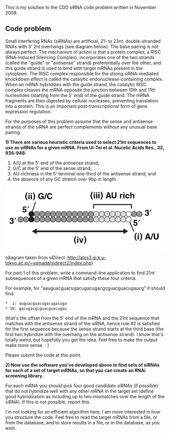 This is my solution to the CDD siRNA code problem written in November 2008.

## Code problem

Small interfering RNAs (siRNAs) are artificial, 21- to 23nt, double-stranded RNAs with 3'  2nt overhangs (see diagram below). The base pairing is not always perfect. The mechanism of action is that a protein complex, a RISC (RNA-Induced Silencing Complex), incorporates one of the two strands (called the "guide" or "antisense" strand) preferentially over the other, and this guide strand is used to bind with target mRNAs present in the cytoplasm. The RISC complex responsible for the strong siRNA-mediated knockdown effect is called the catalytic endonuclease-containing complex. When an mRNA hybridizes with the guide strand, the catalytic RISC complex cleaves the mRNA opposite the junction between 10th and 11th nucleotides (starting from the 5' end) of the guide strand. The mRNA fragments are then digested by cellular nucleases, preventing translation into a protein. This is an important post-transcriptional form of gene expression regulation.

For the purposes of this problem assume that the sense and antisense strands of the siRNA are perfect complements without any unusual base pairing. 

**1) There are various heuristic criteria used to select 21nt sequences to use as siRNAs for a given mRNA. From Ui-Tei et al. Nucelic Acids Res., 32, 936-948:**

1.  A/U at the 5' end of the antisense strand;
2.  G/C at the 5' end of the sense strand;
3.  AU-richness in the 5' terminal one-third of the antisense strand; and
4.  the absence of any GC stretch over 9bp in length.


![siRNA diagram](diagram.png)

(diagram taken from siDirect: http://alps3.gi.k.u-tokyo.ac.jp/~yamada/sidirect2/index.php)

For part 1 of this problem, write a command-line application to find 21nt subsequences of a given mRNA that satisfy these four criteria.

For example, for "aauguacguacugacugacugacgcguacguacugaucg" it should find:

    *  1: auguacguacugacugacuga
    * 16: gacugacgcguacguacugau

(that's the offset from the 5' end of the mRNA and the 21nt sequence that matches with the antisense strand of the siRNA, hence rule #2 is satisfied for the first sequence because the sense strand starts at the third base (the first two hybridize with the overhang on the antisense strand). I know that's totally weird, but hopefully you get the idea. Feel free to make the output make more sense. : )

Please submit the code at this point.

**2) Now use the software you've developed above to find sets of siRNAs for each of a set of target mRNAs, so that you can create an RNAi screening library.**

For each mRNA you should pick four good candidate siRNAs (if possible) that do not hybridize well with any other mRNA in the target set (define good hybridization as including up to two mismatches over the length of the siRNA). If this is not possible, report this.

I'm not looking for an efficient algorithm here, I am more interested in how you structure the code. Feel free to read the target mRNAs from a file, or from the database, and to store results in a file, or in the database, as you wish.